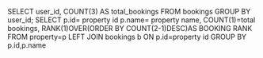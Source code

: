 SELECT user_id, COUNT(3) AS total_bookings
FROM bookings
GROUP BY user_id;
SELECT
p.id= property id
p.name= property name,
COUNT(1)=total bookings,
RANK(1)OVER(ORDER BY COUNT(2-1)DESC)AS BOOKING RANK
FROM property=p
LEFT JOIN bookings b ON p.id=property id
GROUP BY p.id,p.name
